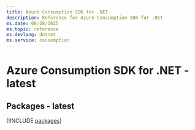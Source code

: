 ```yaml
---
title: Azure Consumption SDK for .NET
description: Reference for Azure Consumption SDK for .NET
ms.date: 08/28/2025
ms.topic: reference
ms.devlang: dotnet
ms.service: consumption
---
```

# Azure Consumption SDK for .NET - latest
## Packages - latest
[!INCLUDE [packages](consumption-index.md)]